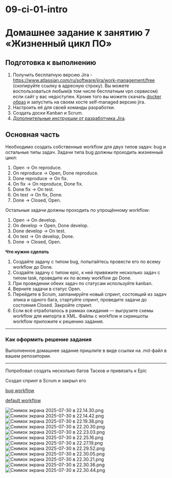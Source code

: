 # 09-ci-01-intro

# Домашнее задание к занятию 7 «Жизненный цикл ПО»

## Подготовка к выполнению

1. Получить бесплатную версию Jira - https://www.atlassian.com/ru/software/jira/work-management/free (скопируйте ссылку в адресную строку). Вы можете воспользоваться любым(в том числе бесплатным vpn сервисом) если сайт у вас недоступен. Кроме того вы можете скачать [docker образ](https://hub.docker.com/r/atlassian/jira-software/#) и запустить на своем хосте self-managed версию jira.
2. Настроить её для своей команды разработки.
3. Создать доски Kanban и Scrum.
4. [Дополнительные инструкции от разработчика Jira](https://support.atlassian.com/jira-cloud-administration/docs/import-and-export-issue-workflows/).

## Основная часть

Необходимо создать собственные workflow для двух типов задач: bug и остальные типы задач. Задачи типа bug должны проходить жизненный цикл:

1. Open -> On reproduce.
2. On reproduce -> Open, Done reproduce.
3. Done reproduce -> On fix.
4. On fix -> On reproduce, Done fix.
5. Done fix -> On test.
6. On test -> On fix, Done.
7. Done -> Closed, Open.

Остальные задачи должны проходить по упрощённому workflow:

1. Open -> On develop.
2. On develop -> Open, Done develop.
3. Done develop -> On test.
4. On test -> On develop, Done.
5. Done -> Closed, Open.

**Что нужно сделать**

1. Создайте задачу с типом bug, попытайтесь провести его по всему workflow до Done. 
2. Создайте задачу с типом epic, к ней привяжите несколько задач с типом task, проведите их по всему workflow до Done. 
3. При проведении обеих задач по статусам используйте kanban. 
4. Верните задачи в статус Open.
5. Перейдите в Scrum, запланируйте новый спринт, состоящий из задач эпика и одного бага, стартуйте спринт, проведите задачи до состояния Closed. Закройте спринт.
6. Если всё отработалось в рамках ожидания — выгрузите схемы workflow для импорта в XML. Файлы с workflow и скриншоты workflow приложите к решению задания.

---

### Как оформить решение задания

Выполненное домашнее задание пришлите в виде ссылки на .md-файл в вашем репозитории.

---
Попробовал создать несколько багов
Тасков и привязать к Epic

Создал спринт в Scrum и закрыл его

[bug workflow](https://github.com/Werest/09-ci-01-intro/blob/ce68e2b3f252eb266e5bed3148a13afab2cc460d/Bug%20Workflow%20RU.xml)

[default workflow](https://github.com/Werest/09-ci-01-intro/blob/ce68e2b3f252eb266e5bed3148a13afab2cc460d/Default%20Workflow%20RU.xml)


![Снимок экрана 2025-07-30 в 22.14.30.png](https://github.com/Werest/09-ci-01-intro/blob/097834f263a7d203236a84125c3599a53f5abf42/%D0%A1%D0%BD%D0%B8%D0%BC%D0%BE%D0%BA%20%D1%8D%D0%BA%D1%80%D0%B0%D0%BD%D0%B0%202025-07-30%20%D0%B2%2022.14.30.png)
![Снимок экрана 2025-07-30 в 22.14.42.png](https://github.com/Werest/09-ci-01-intro/blob/097834f263a7d203236a84125c3599a53f5abf42/%D0%A1%D0%BD%D0%B8%D0%BC%D0%BE%D0%BA%20%D1%8D%D0%BA%D1%80%D0%B0%D0%BD%D0%B0%202025-07-30%20%D0%B2%2022.14.42.png)
![Снимок экрана 2025-07-30 в 22.19.38.png](https://github.com/Werest/09-ci-01-intro/blob/097834f263a7d203236a84125c3599a53f5abf42/%D0%A1%D0%BD%D0%B8%D0%BC%D0%BE%D0%BA%20%D1%8D%D0%BA%D1%80%D0%B0%D0%BD%D0%B0%202025-07-30%20%D0%B2%2022.19.38.png)
![Снимок экрана 2025-07-30 в 22.20.30.png](https://github.com/Werest/09-ci-01-intro/blob/097834f263a7d203236a84125c3599a53f5abf42/%D0%A1%D0%BD%D0%B8%D0%BC%D0%BE%D0%BA%20%D1%8D%D0%BA%D1%80%D0%B0%D0%BD%D0%B0%202025-07-30%20%D0%B2%2022.20.30.png)
![Снимок экрана 2025-07-30 в 22.23.03.png](https://github.com/Werest/09-ci-01-intro/blob/097834f263a7d203236a84125c3599a53f5abf42/%D0%A1%D0%BD%D0%B8%D0%BC%D0%BE%D0%BA%20%D1%8D%D0%BA%D1%80%D0%B0%D0%BD%D0%B0%202025-07-30%20%D0%B2%2022.23.03.png)
![Снимок экрана 2025-07-30 в 22.25.16.png](https://github.com/Werest/09-ci-01-intro/blob/097834f263a7d203236a84125c3599a53f5abf42/%D0%A1%D0%BD%D0%B8%D0%BC%D0%BE%D0%BA%20%D1%8D%D0%BA%D1%80%D0%B0%D0%BD%D0%B0%202025-07-30%20%D0%B2%2022.25.16.png)
![Снимок экрана 2025-07-30 в 22.27.19.png](https://github.com/Werest/09-ci-01-intro/blob/097834f263a7d203236a84125c3599a53f5abf42/%D0%A1%D0%BD%D0%B8%D0%BC%D0%BE%D0%BA%20%D1%8D%D0%BA%D1%80%D0%B0%D0%BD%D0%B0%202025-07-30%20%D0%B2%2022.27.19.png)
![Снимок экрана 2025-07-30 в 22.29.52.png](https://github.com/Werest/09-ci-01-intro/blob/097834f263a7d203236a84125c3599a53f5abf42/%D0%A1%D0%BD%D0%B8%D0%BC%D0%BE%D0%BA%20%D1%8D%D0%BA%D1%80%D0%B0%D0%BD%D0%B0%202025-07-30%20%D0%B2%2022.29.52.png)
![Снимок экрана 2025-07-30 в 22.30.05.png](https://github.com/Werest/09-ci-01-intro/blob/097834f263a7d203236a84125c3599a53f5abf42/%D0%A1%D0%BD%D0%B8%D0%BC%D0%BE%D0%BA%20%D1%8D%D0%BA%D1%80%D0%B0%D0%BD%D0%B0%202025-07-30%20%D0%B2%2022.30.05.png)
![Снимок экрана 2025-07-30 в 22.30.21.png](https://github.com/Werest/09-ci-01-intro/blob/097834f263a7d203236a84125c3599a53f5abf42/%D0%A1%D0%BD%D0%B8%D0%BC%D0%BE%D0%BA%20%D1%8D%D0%BA%D1%80%D0%B0%D0%BD%D0%B0%202025-07-30%20%D0%B2%2022.30.21.png)
![Снимок экрана 2025-07-30 в 22.30.36.png](https://github.com/Werest/09-ci-01-intro/blob/097834f263a7d203236a84125c3599a53f5abf42/%D0%A1%D0%BD%D0%B8%D0%BC%D0%BE%D0%BA%20%D1%8D%D0%BA%D1%80%D0%B0%D0%BD%D0%B0%202025-07-30%20%D0%B2%2022.30.36.png)
![Снимок экрана 2025-07-30 в 22.30.44.png](https://github.com/Werest/09-ci-01-intro/blob/097834f263a7d203236a84125c3599a53f5abf42/%D0%A1%D0%BD%D0%B8%D0%BC%D0%BE%D0%BA%20%D1%8D%D0%BA%D1%80%D0%B0%D0%BD%D0%B0%202025-07-30%20%D0%B2%2022.30.44.png)